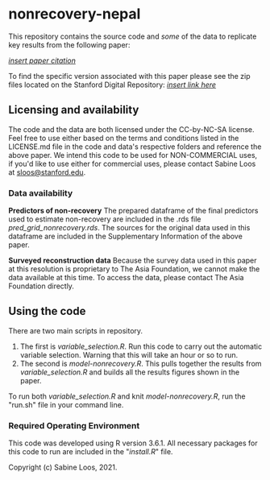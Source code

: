 # nonrecovery-nepal

This repository contains the source code and *some* of the data to replicate key results from the following paper:

*<u>insert paper citation*</u>

To find the specific version associated with this paper please see the zip files located on the Stanford Digital Repository:  <u>*insert link here*</u>

## Licensing and availability

The code and the data are both licensed under the CC-by-NC-SA license. Feel free to use either based on the terms and conditions listed in the LICENSE.md file in the code and data's respective folders and reference the above paper. We intend this code to be used for NON-COMMERCIAL uses, if you'd like to use either for commercial uses, please contact Sabine Loos at  [sloos@stanford.edu](mailto::sloos@stanford.edu).

### Data availability

**Predictors of non-recovery** The prepared dataframe of the final predictors used to estimate non-recovery are included in the .rds file *pred_grid_nonrecovery.rds*. The sources for the original data used in this dataframe are included in the Supplementary Information of the above paper.

**Surveyed reconstruction data** Because the survey data used in this paper at this resolution is proprietary to The Asia Foundation, we cannot make the data available at this time. To access the data, please contact The Asia Foundation directly. 

## Using the code

There are two main scripts in repository. 

1. The first is *variable_selection.R*. Run this code to carry out the automatic variable selection. Warning that this will take an hour or so to run.
2. The second is *model-nonrecovery.R*. This pulls together the results from *variable_selection.R* and builds all the results figures shown in the paper.

To run both *variable_selection.R* and knit *model-nonrecovery.R*, run the "run.sh" file in your command line.

### Required Operating Environment

This code was developed using R version 3.6.1. All necessary packages for this code to run are included in the "*install.R*" file. 

Copyright (c) Sabine Loos, 2021.